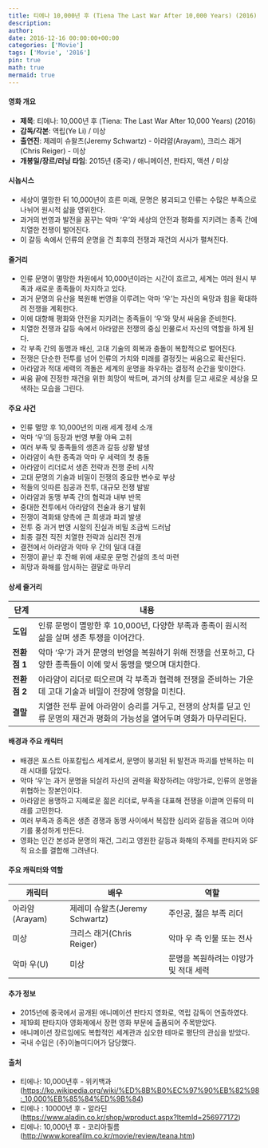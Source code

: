 ```yaml
---
title: 티에나 10,000년 후 (Tiena The Last War After 10,000 Years) (2016)
description: 
author: 
date: 2016-12-16 00:00:00+00:00
categories: ['Movie']
tags: ['Movie', '2016']
pin: true
math: true
mermaid: true
---
```

#### 영화 개요

- **제목**: 티에나: 10,000년 후 (Tiena: The Last War After 10,000 Years) (2016)  
- **감독/각본**: 역립(Ye Li) / 미상  
- **출연진**: 제레미 슈왈츠(Jeremy Schwartz) - 아라얌(Arayam), 크리스 래거(Chris Reiger) - 미상  
- **개봉일/장르/러닝 타임**: 2015년 (중국) / 애니메이션, 판타지, 액션 / 미상  

#### 시놉시스

- 세상이 멸망한 뒤 10,000년이 흐른 미래, 문명은 붕괴되고 인류는 수많은 부족으로 나뉘어 원시적 삶을 영위한다.  
- 과거의 번영과 발전을 꿈꾸는 악마 ‘우’와 세상의 안전과 평화를 지키려는 종족 간에 치열한 전쟁이 벌어진다.  
- 이 갈등 속에서 인류의 운명을 건 최후의 전쟁과 재건의 서사가 펼쳐진다.  

#### 줄거리

- 인류 문명이 멸망한 차원에서 10,000년이라는 시간이 흐르고, 세계는 여러 원시 부족과 새로운 종족들이 차지하고 있다.  
- 과거 문명의 유산을 복원해 번영을 이루려는 악마 ‘우’는 자신의 욕망과 힘을 확대하려 전쟁을 계획한다.  
- 이에 대항해 평화와 안전을 지키려는 종족들이 ‘우’와 맞서 싸움을 준비한다.  
- 치열한 전쟁과 갈등 속에서 아라얌은 전쟁의 중심 인물로서 자신의 역할을 하게 된다.  
- 각 부족 간의 동맹과 배신, 고대 기술의 회복과 충돌이 복합적으로 벌어진다.  
- 전쟁은 단순한 전투를 넘어 인류의 가치와 미래를 결정짓는 싸움으로 확산된다.  
- 아라얌과 적대 세력의 격돌은 세계의 운명을 좌우하는 결정적 순간을 맞이한다.  
- 싸움 끝에 진정한 재건을 위한 희망이 싹트며, 과거의 상처를 딛고 새로운 세상을 모색하는 모습을 그린다.  

#### 주요 사건

- 인류 멸망 후 10,000년의 미래 세계 정세 소개  
- 악마 ‘우’의 등장과 번영 부활 야욕 고취  
- 여러 부족 및 종족들의 생존과 갈등 상황 발생  
- 아라얌이 속한 종족과 악마 우 세력의 첫 충돌  
- 아라얌이 리더로서 생존 전략과 전쟁 준비 시작  
- 고대 문명의 기술과 비밀이 전쟁의 중요한 변수로 부상  
- 적들의 잇따른 침공과 전투, 대규모 전쟁 발발  
- 아라얌과 동맹 부족 간의 협력과 내부 반목  
- 중대한 전투에서 아라얌의 전술과 용기 발휘  
- 전쟁이 격화돼 양측에 큰 희생과 파괴 발생  
- 전투 중 과거 번영 시절의 진실과 비밀 조금씩 드러남  
- 최종 결전 직전 치열한 전략과 심리전 전개  
- 결전에서 아라얌과 악마 우 간의 일대 대결  
- 전쟁이 끝난 후 잔해 위에 새로운 문명 건설의 초석 마련  
- 희망과 화해를 암시하는 결말로 마무리  

#### 상세 줄거리

| **단계**        | **내용**                                                                                                                     |
|-----------------|------------------------------------------------------------------------------------------------------------------------------|
| **도입**        | 인류 문명이 멸망한 후 10,000년, 다양한 부족과 종족이 원시적 삶을 살며 생존 투쟁을 이어간다.                                 |
| **전환점 1**    | 악마 ‘우’가 과거 문명의 번영을 복원하기 위해 전쟁을 선포하고, 다양한 종족들이 이에 맞서 동맹을 맺으며 대치한다.                      |
| **전환점 2**    | 아라얌이 리더로 떠오르며 각 부족과 협력해 전쟁을 준비하는 가운데 고대 기술과 비밀이 전장에 영향을 미친다.                           |
| **결말**        | 치열한 전투 끝에 아라얌이 승리를 거두고, 전쟁의 상처를 딛고 인류 문명의 재건과 평화의 가능성을 열어두며 영화가 마무리된다.           |

#### 배경과 주요 캐릭터

- 배경은 포스트 아포칼립스 세계로서, 문명이 붕괴된 뒤 발전과 파괴를 반복하는 미래 시대를 담았다.  
- 악마 ‘우’는 과거 문명을 되살려 자신의 권력을 확장하려는 야망가로, 인류의 운명을 위협하는 장본인이다.  
- 아라얌은 용맹하고 지혜로운 젊은 리더로, 부족을 대표해 전쟁을 이끌며 인류의 미래를 고민한다.  
- 여러 부족과 종족은 생존 경쟁과 동맹 사이에서 복잡한 심리와 갈등을 겪으며 이야기를 풍성하게 만든다.  
- 영화는 인간 본성과 문명의 재건, 그리고 영원한 갈등과 화해의 주제를 판타지와 SF적 요소를 결합해 그려낸다.  

#### 주요 캐릭터와 역할

| **캐릭터** | **배우**            | **역할**                       |
|------------|---------------------|------------------------------|
| 아라얌(Arayam) | 제레미 슈왈츠(Jeremy Schwartz) | 주인공, 젊은 부족 리더          |
| 미상       | 크리스 래거(Chris Reiger)        | 악마 우 측 인물 또는 전사        |
| 악마 우(U) | 미상                 | 문명을 복원하려는 야망가 및 적대 세력 |

#### 추가 정보

- 2015년에 중국에서 공개된 애니메이션 판타지 영화로, 역립 감독이 연출하였다.  
- 제19회 판타지아 영화제에서 장편 영화 부문에 출품되어 주목받았다.  
- 애니메이션 장르임에도 복합적인 세계관과 심오한 테마로 평단의 관심을 받았다.  
- 국내 수입은 (주)이놀미디어가 담당했다.  

#### 출처

- 티에나: 10,000년후 - 위키백과(https://ko.wikipedia.org/wiki/%ED%8B%B0%EC%97%90%EB%82%98:_10,000%EB%85%84%ED%9B%84)  
- 티에나 : 10000년 후 - 알라딘(https://www.aladin.co.kr/shop/wproduct.aspx?ItemId=256977172)  
- 티에나: 10,000년 후 - 코리아필름(http://www.koreafilm.co.kr/movie/review/teana.htm)
